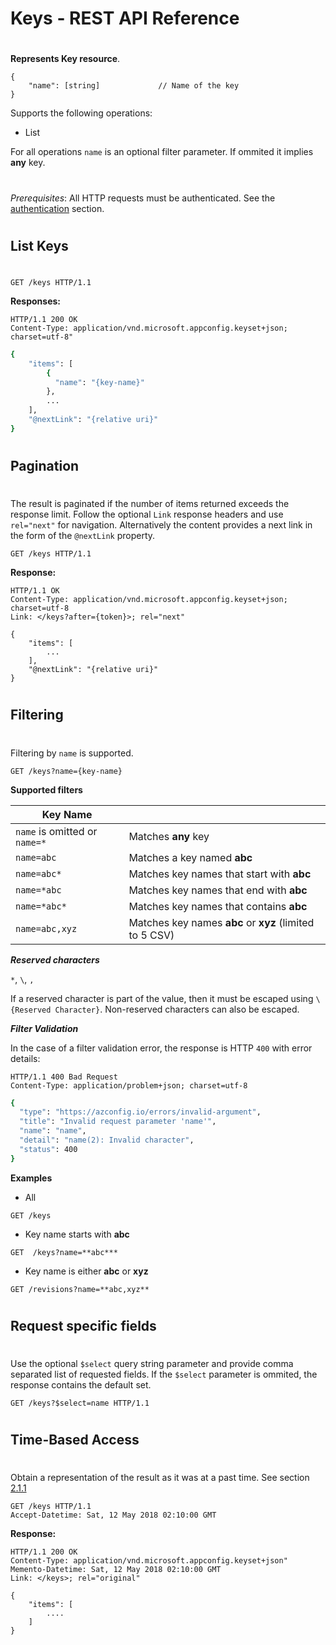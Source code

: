 # Keys - REST API Reference
#
**Represents Key resource**.

```
{
    "name": [string]             // Name of the key
}
```

Supports the following operations:
- List

For all operations ``name`` is an optional filter parameter. If ommited it implies **any** key.


#
#
*Prerequisites*: 
All HTTP requests must be authenticated. See the [authentication](./authentication) section.

#
#
## List Keys
#
```
GET /keys HTTP/1.1
```
**Responses:**
```
HTTP/1.1 200 OK
Content-Type: application/vnd.microsoft.appconfig.keyset+json; charset=utf-8"
```

```sh
{
    "items": [
        {
          "name": "{key-name}"
        },
        ...
    ],
    "@nextLink": "{relative uri}"
}
```

#
#
#
## Pagination
#
The result is paginated if the number of items returned exceeds the response limit. Follow the optional ``Link`` response headers and use ``rel="next"`` for navigation. 
Alternatively the content provides a next link in the form of the ``@nextLink`` property.
```
GET /keys HTTP/1.1
```
**Response:**
```
HTTP/1.1 OK
Content-Type: application/vnd.microsoft.appconfig.keyset+json; charset=utf-8
Link: </keys?after={token}>; rel="next"
```
```
{
    "items": [
        ...
    ],
    "@nextLink": "{relative uri}"
}
```

#
#
#
## Filtering
#
Filtering by ```name``` is supported. 

```
GET /keys?name={key-name}
```

**Supported filters**

|Key Name||
|--|--|
|```name``` is omitted or ```name=*```|Matches **any** key|
|```name=abc```|Matches a key named  **abc**|
|```name=abc*```|Matches key names that start with **abc**|
|```name=*abc```|Matches key names that end with **abc**|
|```name=*abc*```|Matches key names that contains **abc**|
|```name=abc,xyz```|Matches key names **abc** or **xyz** (limited to 5 CSV)|

***Reserved characters***

```*```, ```\```, ```,```

If a reserved character is part of the value, then it must be escaped using ```\{Reserved Character}```. Non-reserved characters can also be escaped.


***Filter Validation***

In the case of a filter validation error, the response is HTTP ```400``` with error details:

```
HTTP/1.1 400 Bad Request
Content-Type: application/problem+json; charset=utf-8
```
```sh 
{
  "type": "https://azconfig.io/errors/invalid-argument",
  "title": "Invalid request parameter 'name'",
  "name": "name",
  "detail": "name(2): Invalid character",
  "status": 400
}
```

**Examples**

- All
```
GET /keys
```

- Key name starts with **abc**
```
GET  /keys?name=**abc***
```

- Key name is either **abc** or **xyz**
```
GET /revisions?name=**abc,xyz**
```

#
#
#
## Request specific fields
#
Use the optional ``$select`` query string parameter and provide comma separated list of requested fields. If the ``$select`` parameter is ommited, the response contains the default set.
```
GET /keys?$select=name HTTP/1.1
```

#
#
#
## Time-Based Access
#
Obtain a representation of the result as it was at a past time. See section [2.1.1](https://tools.ietf.org/html/rfc7089#section-2.1)
```
GET /keys HTTP/1.1
Accept-Datetime: Sat, 12 May 2018 02:10:00 GMT
```

**Response:**
```
HTTP/1.1 200 OK
Content-Type: application/vnd.microsoft.appconfig.keyset+json"
Memento-Datetime: Sat, 12 May 2018 02:10:00 GMT
Link: </keys>; rel="original"
```
```
{
    "items": [
        ....
    ]
}
```
